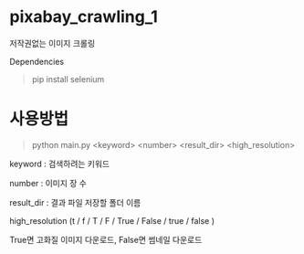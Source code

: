 # pixabay_crawling_1
저작권없는 이미지 크롤링

Dependencies
> pip install selenium

# 사용방법
> python main.py \<keyword> \<number> \<result_dir> \<high_resolution>


keyword : 검색하려는 키워드

number : 이미지 장 수

result_dir : 결과 파일 저장할 폴더 이름

high_resolution (t / f / T / F / True / False / true / false )

True면 고화질 이미지 다운로드, False면 썸네일 다운로드
